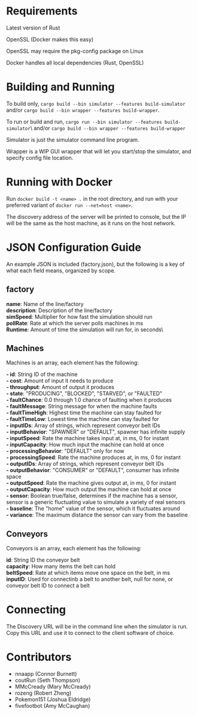 # Requirements
Latest version of Rust

OpenSSL (Docker makes this easy)

OpenSSL may require the pkg-config package on Linux

Docker handles all local dependencies (Rust, OpenSSL)

# Building and Running
To build only, `cargo build --bin simulator --features build-simulator`\
and/or `cargo build --bin wrapper --features build-wrapper`.

To run or build and run, `cargo run --bin simulator --features build-simulator`\ 
and/or `cargo build --bin wrapper --features build-wrapper`

Simulator is just the simulator command line program.

Wrapper is a WIP GUI wrapper that will let you start/stop the simulator, and specify config file location.

# Running with Docker
Run `docker build -t <name> .` in the root directory,
and run with your preferred variant of `docker run --net=host <name>`.

The discovery address of the server will be printed to console, but the IP
will be the same as the host machine, as it runs on the host network.

# JSON Configuration Guide
An example JSON is included (factory.json), but the following is a key of what each field means, organized by scope.

## factory

**name**: Name of the line/factory\
**description**: Description of the line/factory\
**simSpeed**: Multiplier for how fast the simulation should run\
**pollRate**: Rate at which the server polls machines in ms\
**Runtime**: Amount of time the simulation will run for, in seconds\

## Machines

Machines is an array, each element has the following:

**- id**: String ID of the machine\
**- cost**: Amount of input it needs to produce\
**- throughput**: Amount of output it produces\
**- state**: "PRODUCING", "BLOCKED", "STARVED", or "FAULTED"\
**- faultChance**: 0.0 through 1.0 chance of faulting when it produces\
**- faultMessage**: String message for when the machine faults\
**- faultTimeHigh**: Highest time the machine can stay faulted for\
**- faultTimeLow**: Lowest time the machine can stay faulted for\
**- inputIDs**: Array of strings, which represent conveyor belt IDs\
**- inputBehavior**: "SPAWNER" or "DEFAULT", spawner has infinite supply\
**- inputSpeed**: Rate the machine takes input at, in ms, 0 for instant\
**- inputCapacity**: How much input the machine can hold at once\
**- processingBehavior**: "DEFAULT" only for now\
**- processingSpeed**: Rate the machine produces at, in ms, 0 for instant\
**- outputIDs**: Array of strings, which represent conveyor belt IDs\
**- outputBehavior**: "CONSUMER" or "DEFAULT", consumer has infinite space\
**- outputSpeed**: Rate the machine gives output at, in ms, 0 for instant\
**- outputCapacity**: How much output the machine can hold at once\
**- sensor**: Boolean true/false, determines if the machine has a sensor,
sensor is a generic fluctuating value to simulate a variety of real sensors\
**- baseline**: The "home" value of the sensor, which it fluctuates around\
**- variance**: The maximum distance the sensor can vary from the baseline

## Conveyors

Conveyors is an array, each element has the following:

**id**: String ID the conveyor belt\
**capacity**: How many items the belt can hold\
**beltSpeed**: Rate at which items move one space on the belt, in ms\
**inputID**: Used for connectinb a belt to another belt, null for none,
or conveyor belt ID to connect a belt

# Connecting 
The Discovery URL will be in the command line when the simulator is run. Copy this URL and use it to connect to the client software of choice. 

# Contributors
- nnaapp (Connor Burnett)
- coutRun (Seth Thompson)
- MMcCready (Mary McCready)
- rozeng (Robert Zheng)
- Pokemon151 (Joshua Eldridge)
- fivefootbot (Amy McCaughan)
